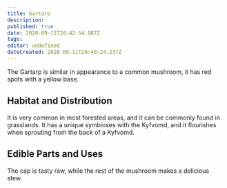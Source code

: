 ```yaml
---
title: Gartarp
description: 
published: true
date: 2020-09-11T20:42:54.987Z
tags: 
editor: undefined
dateCreated: 2020-09-11T20:40:24.237Z
---
```


The Gartarp is similar in appearance to a common mushroom, it has red spots with a yellow base.

## Habitat and Distribution

It is very common in most forested areas, and it can be commonly found in grasslands. It has a unique symbioses with the Kyfvomd, and it flourishes when sprouting from the back of a Kyfvomd.

## Edible Parts and Uses

The cap is tasty raw, while the rest of the mushroom makes a delicious stew.
